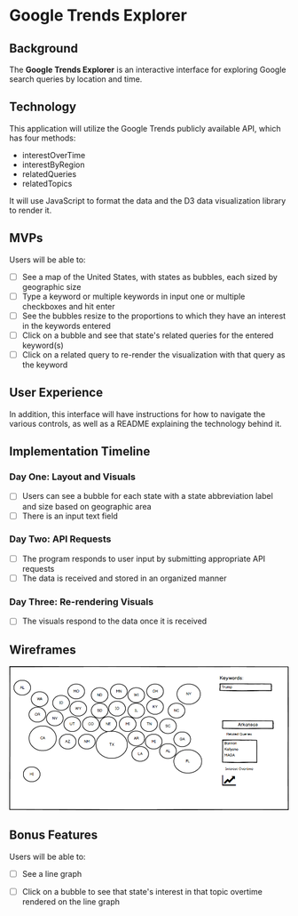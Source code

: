 # Google Trends Explorer

## Background

The __Google Trends Explorer__ is an interactive interface for exploring Google search queries by location and time.

## Technology

This application will utilize the Google Trends publicly available API, which has four methods:

* interestOverTime
* interestByRegion
* relatedQueries
* relatedTopics

It will use JavaScript to format the data and the D3 data visualization library to render it.

## MVPs

Users will be able to:

- [ ] See a map of the United States, with states as bubbles, each sized by geographic size
- [ ] Type a keyword or multiple keywords in input one or multiple checkboxes and hit enter
- [ ] See the bubbles resize to the proportions to which they have an interest in the keywords entered
- [ ] Click on a bubble and see that state's related queries for the entered keyword(s)
- [ ] Click on a related query to re-render the visualization with that query as the keyword

## User Experience

In addition, this interface will have instructions for how to navigate the various controls, as well as a README explaining the technology behind it.

## Implementation Timeline

### Day One: Layout and Visuals

- [ ] Users can see a bubble for each state with a state abbreviation label and size based on geographic area
- [ ] There is an input text field

### Day Two: API Requests

- [ ] The program responds to user input by submitting appropriate API requests
- [ ] The data is received and stored in an organized manner

### Day Three: Re-rendering Visuals
- [ ] The visuals respond to the data once it is received


## Wireframes

![wireframe](docs/google_trends_explorer_mock.png)


## Bonus Features

Users will be able to:

- [ ] See a line graph
- [ ] Click on a bubble to see that state's interest in that topic overtime rendered on the line graph

